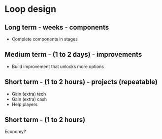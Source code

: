 # Loop design

## Long term - weeks - components
* Complete components in stages

## Medium term - (1 to 2 days) - improvements
* Build improvement that unlocks more options


## Short term - (1 to 2 hours) - projects (repeatable)
* Gain (extra) tech
* Gain (extra) cash
* Help players

## Short term - (1 to 2 hours)



Economy?